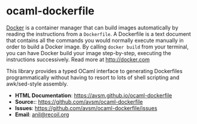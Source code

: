 ocaml-dockerfile
================

[Docker](http://docker.com) is a container manager that can build images
automatically by reading the instructions from a `Dockerfile`. A Dockerfile is
a text document that contains all the commands you would normally execute
manually in order to build a Docker image. By calling `docker build` from your
terminal, you can have Docker build your image step-by-step, executing the
instructions successively.  Read more at <http://docker.com>

This library provides a typed OCaml interface to generating Dockerfiles
programmatically without having to resort to lots of shell scripting and
awk/sed-style assembly.

- **HTML Documentation**: https://avsm.github.io/ocaml-dockerfile
- **Source:**: https://github.com/avsm/ocaml-dockerfile
- **Issues**: https://github.com/avsm/ocaml-dockerfile/issues
- **Email**: <anil@recoil.org>
